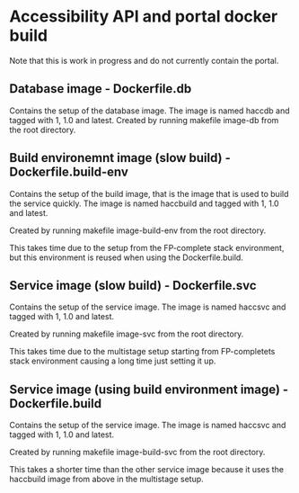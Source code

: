 # Accessibility API and portal docker build
Note that this is work in progress and do not currently contain the portal.
## Database image - Dockerfile.db
Contains the setup of the database image. The image is named haccdb and tagged with 1, 1.0 and latest.
Created by running makefile image-db from the root directory.
## Build environemnt image (slow build) - Dockerfile.build-env
Contains the setup of the build image, that is the image that is used to build the service quickly. The image is named haccbuild and tagged with 1, 1.0 and latest.

Created by running makefile image-build-env from the root directory.

This takes time due to the setup from the FP-complete stack environment, but this environment is reused when using the Dockerfile.build.
## Service image (slow build) - Dockerfile.svc
Contains the setup of the service image. The image is named haccsvc and tagged with 1, 1.0 and latest.

Created by running makefile image-svc from the root directory.

This takes time due to the multistage setup starting from FP-completets stack environment causing a long time just setting it up.
## Service image (using build environment image) - Dockerfile.build
Contains the setup of the service image. The image is named haccsvc and tagged with 1, 1.0 and latest.

Created by running makefile image-build-svc from the root directory.

This takes a shorter time than the other service image because it uses the haccbuild image from above in the multistage setup.
